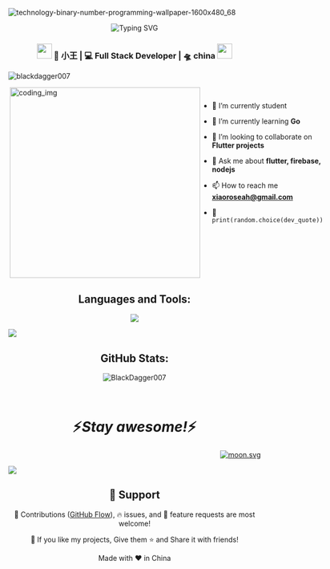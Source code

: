 ![technology-binary-number-programming-wallpaper-1600x480_68](https://user-images.githubusercontent.com/88621342/202923774-e8529a32-8047-4fad-98e0-71b550230481.jpg)
 <!--<h1 align="center">Hi <img src="https://media.giphy.com/media/hvRJCLFzcasrR4ia7z/giphy.gif" width="25px">, I'm DayLighty</h1> -->
  <!-- dynamic typing effect 动态打字效果 -->
  <div align="center">
    <a>
      <img src="https://readme-typing-svg.demolab.com?font=Fira+Code&pause=1000&width=435&lines=console.log(%22Hello%2C%20World%22);小王同学祝您今天愉快!&center=true&size=27" alt="Typing SVG" />
    </a>
  </div>
<div align="center">
<h3><img src="https://media.giphy.com/media/WUlplcMpOCEmTGBtBW/giphy.gif" width="30"> 🙎 小王  | 💻 Full Stack Developer | 🛸 china  <img src="https://media.giphy.com/media/WUlplcMpOCEmTGBtBW/giphy.gif" width="30"></h3>
</div>

 <p align="left"> <img src="https://komarev.com/ghpvc/?username=blackdagger007&label=Profile%20views&color=0e75b6&style=flat" alt="blackdagger007" /> </p>

 
<div style="display:flex">
  <img align="right" alt="coding_img" width="380" src="https://media.giphy.com/media/RbDKaczqWovIugyJmW/giphy.gif">
  </p>




- 🔭 I’m currently student
- 🌱 I’m currently learning **Go**

- 👯 I’m looking to collaborate on **Flutter projects**

- 💬 Ask me about **flutter, firebase, nodejs**

- 📫 How to reach me **xiaoroseah@gmail.com**

- 🐍 `print(random.choice(dev_quote))`
</div>



<!-- 技术栈 -->
<h2 align="center">Languages and Tools:</h2>
<p align="center"> 
  <img src="https://skillicons.dev/icons?i=golang,css,html,js,vue,git,github,gitlab,linux,mongodb,mysql,sql sever,nodejs&perline=10">
</p>

<!-- just img 图片![Top Langs](https://github-readme-stats.vercel.app/api/top-langs/?username=DayLighty&layout=compact&theme=tokyonight) -->
<img src="https://cdn.jsdelivr.net/gh/sun0225SUN/sun0225SUN/assets/images/icon.png" /></div>
<h2 align="center">GitHub Stats:</h3>
<div align="center">
  
<img src="https://github-readme-stats.vercel.app/api/top-langs/?username=wt-goodluck&layout=compact&include_all_commits=true&count_private=true&show_icons=true&line_height=20&title_color=7A7ADB&icon_color=2234AE&text_color=D3D3D3&bg_color=0,000000,130F40" alt="BlackDagger007" />
</div>

  <p align="center">

<br />

<h1 align='center'>⚡️<i>Stay awesome!</i>⚡️</h1>

<!-- 月亮real time -->

<p align="right">
 <a href="https://moon-svg.minung.dev">

  <img src="https://moon-svg.minung.dev/moon.svg?theme=basic" alt="moon.svg" />
  </a>
</p>

<!-- just img 图片 -->

<img class="alignright" src="https://cdn.jsdelivr.net/gh/sun0225SUN/sun0225SUN/assets/images/rocket.png"/>
</div>

<h2 align="center">🤝 Support</h2>

<p align="center">🎀 Contributions (<a href="https://guides.github.com/introduction/flow" title="GitHub flow">GitHub Flow</a>), 🔥 issues, and 🥮 feature requests are most welcome!</p>

<p align="center">💙 If you like my projects, Give them ⭐ and Share it with friends!</p>
</p>
<p align="center">Made with ❤️ in China</p>
